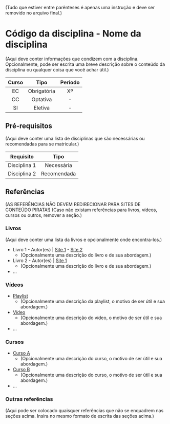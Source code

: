 (Tudo que estiver entre parênteses é apenas uma instrução e deve ser removido no arquivo final.)

# Código da disciplina - Nome da disciplina

(Aqui deve conter informações que condizem com a disciplina. Opcionalmente, pode ser escrita uma breve descrição sobre o conteúdo da disciplina ou qualquer coisa que você achar útil.)

| Curso | Tipo        | Período |
|:-----:|:-----------:|:-------:|
| EC    | Obrigatória | Xº      |
| CC    | Optativa    | -       |
| SI    | Eletiva     | -       |

## Pré-requisitos

(Aqui deve conter uma lista de disciplinas que são necessárias ou recomendadas para se matricular.)

| Requisito    | Tipo        |
|:------------:|:-----------:|
| Disciplina 1 | Necessária  |
| Disciplina 2 | Recomendada |

## Referências

(AS REFERÊNCIAS NÃO DEVEM REDIRECIONAR PARA SITES DE CONTEÚDO PIRATA!)
(Caso não existam referências para livros, vídeos, cursos ou outros, remover a seção.)

### Livros

(Aqui deve conter uma lista da livros e opcionalmente onde encontra-los.)

- Livro 1 - Autor(es) | [Site 1](link-para-o-site-1) - [Site 2](link-para-o-site-2)
  - (Opcionalmente uma descrição do livro e de sua abordagem.)
- Livro 2 - Autor(es) | [Site 1](link-para-o-site-1)
  - (Opcionalmente uma descrição do livro e de sua abordagem.)
- ...

### Vídeos

- [Playlist](link-para-a-playlist)
  - (Opcionalmente uma descrição da playlist, o motivo de ser útil e sua abordagem.)
- [Vídeo](link-para-o-vídeo)
  - (Opcionalmente uma descrição do vídeo, o motivo de ser útil e sua abordagem.)
- ...

### Cursos

- [Curso A](link-para-o-curso-a)
  - (Opcionalmente uma descrição do curso, o motivo de ser útil e sua abordagem.)
- [Curso B](link-para-o-curso-b)
  - (Opcionalmente uma descrição do curso, o motivo de ser útil e sua abordagem.)
- ...

### Outras referências

(Aqui pode ser colocado quaisquer referências que não se enquadrem nas seções acima. Insira no mesmo formato de escrita das seções acima.)